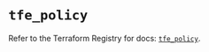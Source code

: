# `tfe_policy`

Refer to the Terraform Registry for docs: [`tfe_policy`](https://registry.terraform.io/providers/hashicorp/tfe/0.65.2/docs/resources/policy).
